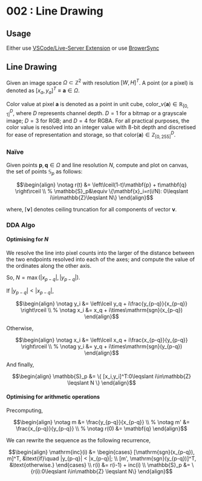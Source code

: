 # 002 : Line Drawing #

## Usage ##

Either use [VSCode/Live-Server
Extension](https://github.com/tiet-ucs505/001-pixel#with-vscodelive-server-extension)
or use
[BrowerSync](https://github.com/tiet-ucs505/001-pixel#with-browsersync)

## Line Drawing ##

Given an image space $\Omega\subset\mathbb{Z}^2$ with
resolution $[W,H]^T$.  A point (or a pixel) is denoted
as $[x_a,y_a]^T\equiv\mathbf{a}\in\Omega$. 

Color value at pixel $\mathbf{a}$ is denoted as a point
in unit cube,
$\mathrm{color}\_{\nu}(\mathbf{a})\in\mathbb{R}^D_{[0,1]}$,
where $D$ represents channel depth. $D=1$ for a bitmap
or a grayscale image; $D=3$ for RGB; and $D=4$ for
RGBA. For all practical purposes, the color value is
resolved into an integer value with 8-bit depth and
discretised for ease of representation and storage, so
that
$\mathrm{color}(\mathbf{a})\in\mathbb{Z}^D_{[0,255]}$.

### Naïve ###


Given points $\mathbf{p},\mathbf{q}\in\Omega$ and line
resolution $N$, compute and plot on canvas, the set of
points $\mathbb{S}_p$ as follows:

```math
\begin{align}
  \notag
  r(t) &= \left\lceil(1-t)\mathbf{p} + t\mathbf{q}
    \right\rceil
  \\
  %
  \mathbb{S}_p&\equiv
  \{\mathbf{x}_i=r(i/N):
    0\leqslant i\in\mathbb{Z}\leqslant N\}
\end{align}
```

where, $\lceil\mathbf{v}\rceil$ denotes ceiling
truncation for all components of vector $\mathbf{v}$.

### DDA Algo ###

#### Optimising for $N$ ####

We resolve the line into pixel counts into the larger
of the distance between the two endpoints resolved into
each of the axes; and compute the value of the
ordinates along the other axis.

So, $N = \max(|x_{p-q}|, |y_{p-q}|)$.

If $|y_{p-q}| < |x_{p-q}|$,
```math
\begin{align}
\notag
y_i &= \left\lceil y_q + i\frac{y_{p-q}}{x_{p-q}} 
  \right\rceil
\\
%
\notag
x_i &= x_q + i\times\mathrm{sgn}(x_{p-q})
\end{align}
```

Otherwise,
```math
\begin{align}
\notag
x_i &= \left\lceil x_q + i\frac{x_{p-q}}{y_{p-q}} 
  \right\rceil
\\
%
\notag
y_i &= y_q + i\times\mathrm{sgn}(y_{p-q})
\end{align}
```


And finally,
```math
\begin{align}
\mathbb{S}_p &= \{
  [x_i,y_i]^T:0\leqslant i\in\mathbb{Z} \leqslant N
  \}
\end{align}
```


#### Optimising for arithmetic operations ####

Precomputing,

```math
\begin{align}
    \notag
    m &= \frac{y_{p-q}}{x_{p-q}}
    \\
    %
    \notag
    m' &= \frac{x_{p-q}}{y_{p-q}}
    \\
    %
    \notag
    r(0) &= \mathbf{q}
\end{align}
```

We can rewrite the sequence as the following
recurrence,

```math
\begin{align}
\mathrm{inc}(i) &= \begin{cases}
[\mathrm{sgn}(x_{p-q}), m]^T, &\text{if}\quad |y_{p-q}|
< |x_{p-q}|; \\
[m', \mathrm{sgn}(y_{p-q})]^T, &\text{otherwise.}
\end{cases}
\\
r(i) &= r(i-1) + inc(i) \\
\mathbb{S}_p &= \{r(i):0\leqslant i\in\mathbb{Z}
\leqslant N\}
\end{align}
```

